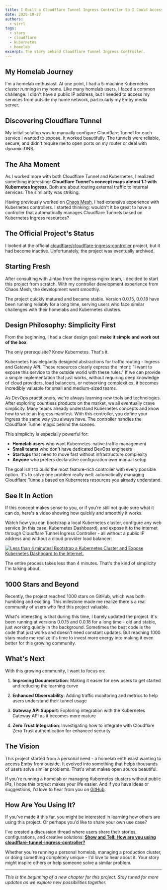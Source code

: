 ```yaml
---
title: I Built a Cloudflare Tunnel Ingress Controller So I Could Access My Homelab's Emby Server from outside
date: 2025-10-27
authors:
  - strrl
tags:
  - story
  - cloudflare
  - kubernetes
  - homelab
excerpt: The story behind Cloudflare Tunnel Ingress Controller.
---
```


## My Homelab Journey

I'm a homelab enthusiast. At one point, I had a 5-machine Kubernetes cluster running in my home. Like many homelab users, I faced a common challenge: I didn't have a public IP address, but I needed to access my services from outside my home network, particularly my Emby media server.

## Discovering Cloudflare Tunnel

My initial solution was to manually configure Cloudflare Tunnel for each service I wanted to expose. It worked beautifully. The tunnels were reliable, secure, and didn't require me to open ports on my router or deal with dynamic DNS.

## The Aha Moment

As I worked more with both Cloudflare Tunnel and Kubernetes, I realized something interesting: **Cloudflare Tunnel's concept maps almost 1:1 with Kubernetes Ingress**. Both are about routing external traffic to internal services. The similarity was striking.

Having previously worked on [Chaos Mesh](https://github.com/chaos-mesh/chaos-mesh), I had extensive experience with Kubernetes controllers. I started thinking: wouldn't it be great to have a controller that automatically manages Cloudflare Tunnels based on Kubernetes Ingress resources?

## The Official Project's Status

I looked at the official [cloudflare/cloudflare-ingress-controller](https://github.com/cloudflare/cloudflare-ingress-controller) project, but it had become inactive. Unfortunately, the project was eventually archived.

## Starting Fresh

After consulting with Jintao from the ingress-nginx team, I decided to start this project from scratch. With my controller development experience from Chaos Mesh, the development went smoothly.

The project quickly matured and became stable. Version 0.0.15, 0.0.18 have been running reliably for a long time, serving users who face similar challenges with their homelabs and Kubernetes clusters.

## Design Philosophy: Simplicity First

From the beginning, I had a clear design goal: **make it simple and work out of the box**.

The only prerequisite? Know Kubernetes. That's it.

Kubernetes has elegantly designed abstractions for traffic routing - Ingress and Gateway API. These resources clearly express the intent: "I want to expose this service to the outside world with these rules." If we can provide a simple implementation that just works, without requiring deep knowledge of cloud providers, load balancers, or networking complexities, it becomes incredibly valuable for small and medium-sized teams.

As DevOps practitioners, we're always learning new tools and technologies. After exploring countless products on the market, we all eventually crave simplicity. Many teams already understand Kubernetes concepts and know how to write an Ingress manifest. With this controller, you define your Ingress the same way you always have. The controller handles the Cloudflare Tunnel magic behind the scenes.

This simplicity is especially powerful for:

- **Homelab users** who want Kubernetes-native traffic management
- **Small teams** who don't have dedicated DevOps engineers
- **Startups** that need to move fast without infrastructure complexity
- **Anyone** who prefers declarative configuration over manual setup

The goal isn't to build the most feature-rich controller with every possible option. It's to solve one problem really well: automatically managing Cloudflare Tunnels based on Kubernetes resources you already understand.

## See It In Action

If this concept makes sense to you, or if you're still not quite sure what it can do, here's a video showing how quickly and smoothly it works.

Watch how you can bootstrap a local Kubernetes cluster, configure any web service (in this case, Kubernetes Dashboard), and expose it to the internet through Cloudflare Tunnel Ingress Controller - all without a public IP address and without a cloud provider load balancer:

[![Less than 4 minutes! Bootstrap a Kubernetes Cluster and Expose Kubernetes Dashboard to the Internet.](https://markdown-videos.vercel.app/youtube/e-ARlEnS4zQ)](http://www.youtube.com/watch?v=e-ARlEnS4zQ "Less than 4 minutes! Bootstrap a Kubernetes Cluster and Expose Kubernetes Dashboard to the Internet.")

The entire process takes less than 4 minutes. That's the kind of simplicity I'm talking about.

## 1000 Stars and Beyond

Recently, the project reached 1000 stars on GitHub, which was both humbling and exciting. This milestone made me realize there's a real community of users who find this project valuable.

What's interesting is that during this time, I barely updated the project. It's been running at versions 0.0.15 and 0.0.18 for a long time - old and stable, just working quietly in the background. Sometimes the best code is the code that just works and doesn't need constant updates. But reaching 1000 stars made me realize it's time to invest more energy into making it even better for this growing community.

## What's Next

With this growing community, I want to focus on:

1. **Improving Documentation**: Making it easier for new users to get started and reducing the learning curve

2. **Enhanced Observability**: Adding traffic monitoring and metrics to help users understand their tunnel usage

3. **Gateway API Support**: Exploring integration with the Kubernetes Gateway API as it becomes more mature

4. **Zero Trust Integration**: Investigating how to integrate with Cloudflare Zero Trust authentication for enhanced security

## The Vision

This project started from a personal need - a homelab enthusiast wanting to access Emby from outside. It evolved into something that helps thousands of users solve similar problems. That's what makes open source beautiful.

If you're running a homelab or managing Kubernetes clusters without public IPs, I hope this project makes your life easier. And if you have ideas or suggestions, I'd love to hear from you on [GitHub](https://github.com/strrl/cloudflare-tunnel-ingress-controller).

## How Are You Using It?

If you've made it this far, you might be interested in learning how others are using this project. Or perhaps you'd like to share your own use case?

I've created a discussion thread where users share their stories, configurations, and creative solutions: [**Show and Tell: How are you using cloudflare-tunnel-ingress-controller?**](https://github.com/STRRL/cloudflare-tunnel-ingress-controller/issues/193)

Whether you're running a personal homelab, managing a production cluster, or doing something completely unique - I'd love to hear about it. Your story might inspire others or help someone solve a similar problem.

---

_This is the beginning of a new chapter for this project. Stay tuned for more updates as we explore new possibilities together._
